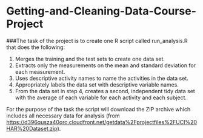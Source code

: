 Getting-and-Cleaning-Data-Course-Project
========================================

###The task of the project is to create one R script called run_analysis.R that does the following:

1. Merges the training and the test sets to create one data set.
2. Extracts only the measurements on the mean and standard deviation for each measurement. 
3. Uses descriptive activity names to name the activities in the data set.
4. Appropriately labels the data set with descriptive variable names.
5. From the data set in step 4, creates a second, independent tidy data set with the average of each variable for each activity and each subject.

For the purpose of the task the script will download the ZIP archive which includes all necessary data for analysis (from https://d396qusza40orc.cloudfront.net/getdata%2Fprojectfiles%2FUCI%20HAR%20Dataset.zip).

